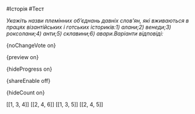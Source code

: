 #Історія #Тест

*Укажіть назви племінних об’єднань давніх слов’ян, які вживаються в працях візантійських і готських істориків:1) алани;2) венеди;3) роксолани;4) анти;5) склавини;6) авари.Варіанти відповіді:*

{noChangeVote on}

{preview on}

{hideProgress on}

{shareEnable off}

{hideCount on}

[[1, 3, 4]]
[[2, 4, 6]]
[[1, 3, 5]]
[[2, 4, 5]]
